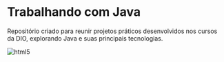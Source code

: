 
# Trabalhando com Java 

Repositório criado para reunir projetos práticos desenvolvidos nos cursos da DIO, explorando Java e suas principais tecnologias.


<img align="center" alt="html5" src="https://www.flaticon.com/br/icones-gratis/java">

